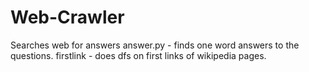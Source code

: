 # Web-Crawler
Searches web for answers
answer.py - finds one word answers to the questions.
firstlink - does dfs on first links of wikipedia pages.
